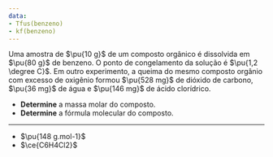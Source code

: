 ```yaml
---
data:
- Tfus(benzeno)
- kf(benzeno)
---
```


Uma amostra de $\pu{10 g}$ de um composto orgânico é dissolvida em $\pu{80 g}$ de benzeno. O ponto de congelamento da solução é $\pu{1,2 \degree C}$. Em outro experimento, a queima do mesmo composto orgânio com excesso de oxigênio formou $\pu{528 mg}$ de dióxido de carbono, $\pu{36 mg}$ de água e $\pu{146 mg}$ de ácido clorídrico.

- **Determine** a massa molar do composto.
- **Determine** a fórmula molecular do composto.

---

- $\pu{148 g.mol-1}$
- $\ce{C6H4Cl2}$